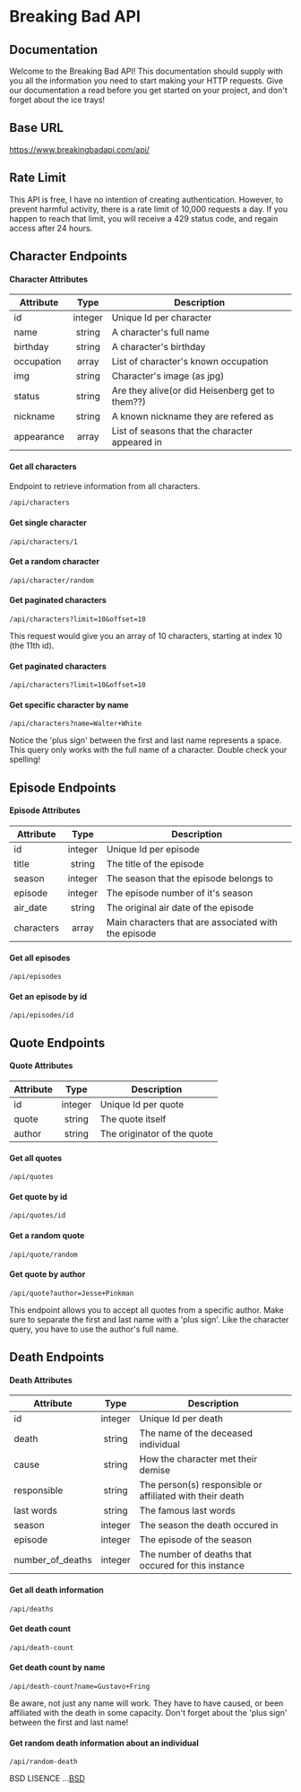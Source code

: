 # Breaking Bad API

## Documentation

Welcome to the Breaking Bad API! This documentation should supply
with you all the information you need to start making your HTTP
requests. Give our documentation a read before you get started on
your project, and don't forget about the ice trays!

## Base URL
https://www.breakingbadapi.com/api/

## Rate Limit
This API is free, I have no intention of creating authentication. However, to prevent harmful activity, there is a rate limit of 10,000 requests a day. If you happen to reach that limit, you will receive a 429 status code, and regain access after 24 hours.

## Character Endpoints

#### Character Attributes

| Attribute   | Type          | Description  |
| ----------- |:-------------:| ------------ |
| id          | integer       | Unique Id per character |
| name        | string        | A character's full name |
| birthday    | string        | A character's birthday  |
| occupation  | array         | List of character's known occupation    |
| img         | string        | Character's image (as jpg)   |
| status      | string        | Are they alive(or did Heisenberg get to them??)    |
| nickname    | string        | A known nickname they are refered as     |
| appearance  | array         | List of seasons that the character appeared in    |

#### Get all characters
Endpoint to retrieve information from all characters.
```
/api/characters
```

#### Get single character
```
/api/characters/1
```

#### Get a random character
```
/api/character/random
```

#### Get paginated characters
```
/api/characters?limit=10&offset=10
```
This request would give you an array of 10 characters, starting at index 10 (the 11th id).

#### Get paginated characters
```
/api/characters?limit=10&offset=10
```

#### Get specific character by name 
```
/api/characters?name=Walter+White
```
Notice the 'plus sign' between the first and last name represents a space. This query only works with the full name of a character. Double check your spelling!

## Episode Endpoints

#### Episode Attributes

| Attribute   | Type          | Description  |
| ----------- |:-------------:| ------------ |
| id          | integer       | Unique Id per episode |
| title       | string        | The title of the episode |
| season      | integer       | The season that the episode belongs to |
| episode     | integer       | The episode number of it's season   |
| air_date    | string        | The original air date of the episode   |
| characters  | array         | Main characters that are associated with the episode   |

#### Get all episodes
```
/api/episodes
```

#### Get an episode by id
```
/api/episodes/id
```

## Quote Endpoints

#### Quote Attributes

| Attribute   | Type          | Description  |
| ----------- |:-------------:| ------------ |
| id          | integer       | Unique Id per quote |
| quote       | string        | The quote itself |
| author      | string        | The originator of the quote |

#### Get all quotes
```
/api/quotes
```

#### Get quote by id
```
/api/quotes/id
```

#### Get a random quote
```
/api/quote/random
```

#### Get quote by author
```
/api/quote?author=Jesse+Pinkman
```
This endpoint allows you to accept all quotes from a specific author. Make sure to separate the first and last name with a 'plus sign'. Like the character query, you have to use the author's full name.

## Death Endpoints

#### Death Attributes

| Attribute         | Type          | Description  |
| ----------------- |:-------------:| ------------ |
| id                | integer       | Unique Id per death |
| death             | string        | The name of the deceased individual |
| cause             | string        | How the character met their demise  |
| responsible       | string        | The person(s) responsible or affiliated with their death   |
| last words        | string        | The famous last words   |
| season            | integer       | The season the death occured in    |
| episode           | integer       | The episode of the season     |
| number_of_deaths  | integer       | The number of deaths that occured for this instance    |

#### Get all death information
```
/api/deaths
```

#### Get death count
```
/api/death-count
```

#### Get death count by name
```
/api/death-count?name=Gustavo+Fring
```
Be aware, not just any name will work. They have to have caused, or been affiliated with the death in some capacity. Don't forget about the 'plus sign' between the first and last name!

#### Get random death information about an individual
```
/api/random-death
```


BSD LISENCE ...<a href='https://github.com/timbiles/Breaking-Bad--API/blob/master/LICENSE.rst'>BSD</a>

